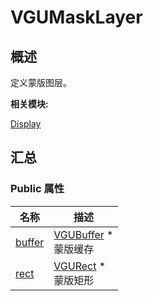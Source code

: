 # VGUMaskLayer


## 概述

定义蒙版图层。

**相关模块:**

[Display](_display.md)


## 汇总


### Public 属性

  | 名称 | 描述 | 
| -------- | -------- |
| [buffer](_display.md#buffer-13) | [VGUBuffer](_v_g_u_buffer.md)&nbsp;\*<br/>蒙版缓存 | 
| [rect](_display.md#rect-23) | [VGURect](_v_g_u_rect.md)&nbsp;\*<br/>蒙版矩形 | 
